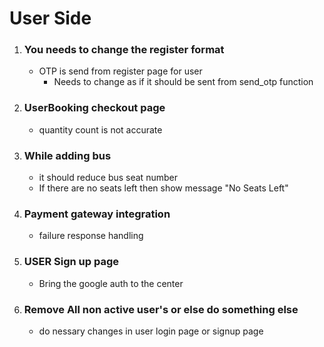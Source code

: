 # User Side

1. ### You needs to change the register format

    - OTP is send from register page for user
        - Needs to change as if it should be sent from send_otp function

2.  ### UserBooking checkout page

    - quantity count is not accurate

3.  ### While adding bus
    - it should reduce bus seat number
    - If there are no seats left then show message "No Seats Left"

4. ### Payment gateway integration

   - failure response handling

5. ### USER Sign up page
    - Bring the google auth to the center


6. ### Remove All non active user's or else do something else
    - do nessary changes in user login page or signup page